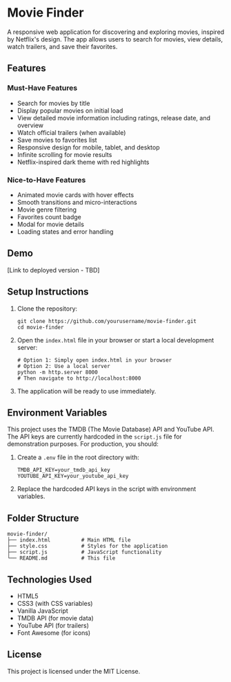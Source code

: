 # Movie Finder

A responsive web application for discovering and exploring movies, inspired by Netflix's design. The app allows users to search for movies, view details, watch trailers, and save their favorites.

## Features

### Must-Have Features
- Search for movies by title
- Display popular movies on initial load
- View detailed movie information including ratings, release date, and overview
- Watch official trailers (when available)
- Save movies to favorites list
- Responsive design for mobile, tablet, and desktop
- Infinite scrolling for movie results
- Netflix-inspired dark theme with red highlights

### Nice-to-Have Features
- Animated movie cards with hover effects
- Smooth transitions and micro-interactions
- Movie genre filtering
- Favorites count badge
- Modal for movie details
- Loading states and error handling

## Demo

[Link to deployed version - TBD]

## Setup Instructions

1. Clone the repository:
   ```
   git clone https://github.com/yourusername/movie-finder.git
   cd movie-finder
   ```

2. Open the `index.html` file in your browser or start a local development server:
   ```
   # Option 1: Simply open index.html in your browser
   # Option 2: Use a local server
   python -m http.server 8000
   # Then navigate to http://localhost:8000
   ```

3. The application will be ready to use immediately.

## Environment Variables

This project uses the TMDB (The Movie Database) API and YouTube API. The API keys are currently hardcoded in the `script.js` file for demonstration purposes. For production, you should:

1. Create a `.env` file in the root directory with:
   ```
   TMDB_API_KEY=your_tmdb_api_key
   YOUTUBE_API_KEY=your_youtube_api_key
   ```

2. Replace the hardcoded API keys in the script with environment variables.

## Folder Structure

```
movie-finder/
├── index.html          # Main HTML file
├── style.css           # Styles for the application
├── script.js           # JavaScript functionality
└── README.md           # This file
```

## Technologies Used

- HTML5
- CSS3 (with CSS variables)
- Vanilla JavaScript
- TMDB API (for movie data)
- YouTube API (for trailers)
- Font Awesome (for icons)

## License

This project is licensed under the MIT License.
